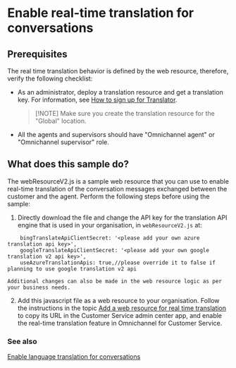# Enable real-time translation for conversations

## Prerequisites

The real time translation behavior is defined by the web resource, therefore, verify the following checklist:

- As an administrator, deploy a translation resource and get a translation key. For information, see [How to sign up for Translator](https://docs.microsoft.com/azure/cognitive-services/translator/translator-how-to-signup).
	> [!NOTE] Make sure you create the translation resource for the "Global" location.

- All the agents and supervisors should have "Omnichannel agent" or "Omnichannel supervisor" role.


## What does this sample do?

The webResourceV2.js is a sample web resource that you can use to enable real-time translation of the conversation messages exchanged between the customer and the agent. Perform the following steps before using the sample:

1. Directly download the file and change the API key for the translation API engine that is used in your organisation, in `webResourceV2.js` at:

```
	bingTranslateApiClientSecret: '<please add your own azure translation api key>',
	googleTranslateApiClientSecret: '<please add your own google translation v2 api key>',
	useAzureTranslationApis: true,//please override it to false if planning to use google translation v2 api
```
	Additional changes can also be made in the web resource logic as per your business needs.


2. Add this javascript file as a web resource to your organisation. Follow the instructions in the topic [Add a web resource for real time translation](https://docs.microsoft.com/dynamics365/omnichannel/developer/how-to/add-web-resource-real-time-translation) to copy its URL in the Customer Service admin center app, and enable the real-time translation feature in Omnichannel for Customer Service.

### See also

[Enable language translation for conversations](https://docs.microsoft.com/dynamics365/omnichannel/administrator/enable-chat-translation)
